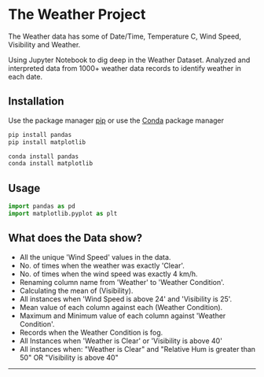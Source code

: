 # The Weather Project

The Weather data has some of Date/Time, Temperature C, Wind Speed, Visibility and Weather. 

Using Jupyter Notebook to dig deep in the Weather Dataset. Analyzed and interpreted data from 1000+ weather data records to identify weather in each date.


## Installation

Use the package manager [pip](https://pip.pypa.io/en/stable/) or use the [Conda](https://conda.io/en/latest/) package manager


```bash
pip install pandas
pip install matplotlib
```
```bash
conda install pandas
conda install matplotlib
```

## Usage

```python
import pandas as pd
import matplotlib.pyplot as plt
```

## What does the Data show?

+ All the unique 'Wind Speed' values in the data.
+ No. of times when the weather was exactly 'Clear'.
+ No. of times when the wind speed was exactly 4 km/h.
+ Renaming column name from 'Weather' to 'Weather Condition'.
+ Calculating the mean of (Visibility).
+ All instances when 'Wind Speed is above 24' and 'Visibility is 25'.
+ Mean value of each column against each (Weather Condition).
+ Maximum and Minimum value of each column against 'Weather Condition'.
+ Records when the Weather Condition is fog.
+ All Instances when 'Weather is Clear' or 'Visibility is above 40'
+ All instances when:
"Weather is Clear" and "Relative Hum is greater than 50" OR "Visibility is above 40"

---


 
